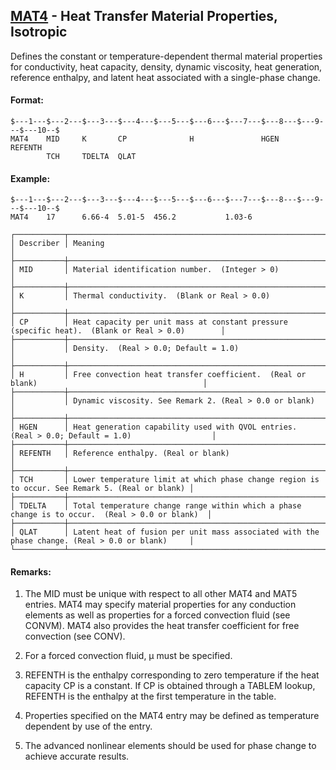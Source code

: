 ## [MAT4](https://help.hexagonmi.com/bundle/MSC_Nastran_2022.4/page/Nastran_Combined_Book/qrg/bulkmno/TOC.MAT4.xhtml) - Heat Transfer Material Properties, Isotropic

Defines the constant or temperature-dependent thermal material properties for conductivity, heat capacity, density, dynamic viscosity, heat generation, reference enthalpy, and latent heat associated with a single-phase change.

#### Format:

```nastran
$---1---$---2---$---3---$---4---$---5---$---6---$---7---$---8---$---9---$---10--$
MAT4    MID     K       CP              H               HGEN    REFENTH         
        TCH     TDELTA  QLAT                                                    
```
#### Example:

```nastran
$---1---$---2---$---3---$---4---$---5---$---6---$---7---$---8---$---9---$---10--$
MAT4    17      6.66-4  5.01-5  456.2           1.03-6                          
```
```text
┌───────────┬─────────────────────────────────────────────────────────────────────────────────────────────────┐
│ Describer │ Meaning                                                                                         │
├───────────┼─────────────────────────────────────────────────────────────────────────────────────────────────┤
│ MID       │ Material identification number.  (Integer > 0)                                                  │
├───────────┼─────────────────────────────────────────────────────────────────────────────────────────────────┤
│ K         │ Thermal conductivity.  (Blank or Real > 0.0)                                                    │
├───────────┼─────────────────────────────────────────────────────────────────────────────────────────────────┤
│ CP        │ Heat capacity per unit mass at constant pressure (specific heat).  (Blank or Real > 0.0)        │
├───────────┼─────────────────────────────────────────────────────────────────────────────────────────────────┤
│           │ Density.  (Real > 0.0; Default = 1.0)                                                           │
├───────────┼─────────────────────────────────────────────────────────────────────────────────────────────────┤
│ H         │ Free convection heat transfer coefficient.  (Real or blank)                                     │
├───────────┼─────────────────────────────────────────────────────────────────────────────────────────────────┤
│           │ Dynamic viscosity. See Remark 2. (Real > 0.0 or blank)                                          │
├───────────┼─────────────────────────────────────────────────────────────────────────────────────────────────┤
│ HGEN      │ Heat generation capability used with QVOL entries. (Real > 0.0; Default = 1.0)                  │
├───────────┼─────────────────────────────────────────────────────────────────────────────────────────────────┤
│ REFENTH   │ Reference enthalpy. (Real or blank)                                                             │
├───────────┼─────────────────────────────────────────────────────────────────────────────────────────────────┤
│ TCH       │ Lower temperature limit at which phase change region is to occur. See Remark 5. (Real or blank) │
├───────────┼─────────────────────────────────────────────────────────────────────────────────────────────────┤
│ TDELTA    │ Total temperature change range within which a phase change is to occur.  (Real > 0.0 or blank)  │
├───────────┼─────────────────────────────────────────────────────────────────────────────────────────────────┤
│ QLAT      │ Latent heat of fusion per unit mass associated with the phase change. (Real > 0.0 or blank)     │
└───────────┴─────────────────────────────────────────────────────────────────────────────────────────────────┘
```
#### Remarks:

1. The MID must be unique with respect to all other MAT4 and MAT5 entries. MAT4 may specify material properties for any conduction elements as well as properties for a forced convection fluid (see CONVM). MAT4 also provides the heat transfer coefficient for free convection (see CONV).

2. For a forced convection fluid,  μ  must be specified.

3. REFENTH is the enthalpy corresponding to zero temperature if the heat capacity CP is a constant. If CP is obtained through a TABLEM lookup, REFENTH is the enthalpy at the first temperature in the table.

4. Properties specified on the MAT4 entry may be defined as temperature dependent by use of the entry.

5. The advanced nonlinear elements should be used for phase change to achieve accurate results.

